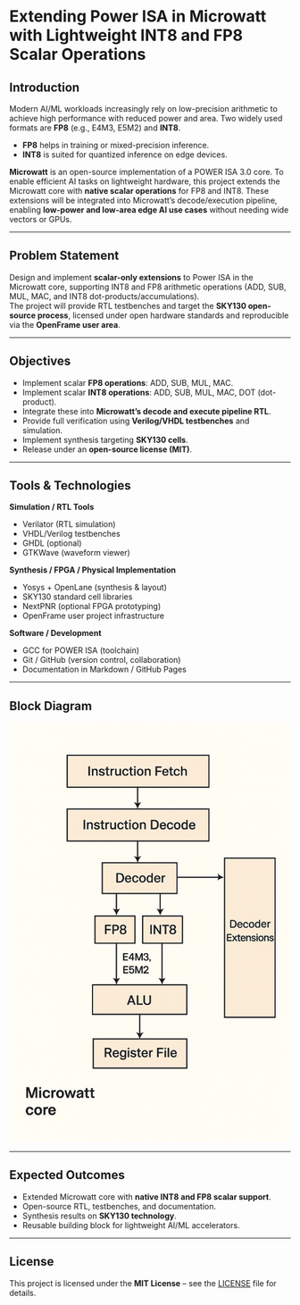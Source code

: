 # Extending Power ISA in Microwatt with Lightweight INT8 and FP8 Scalar Operations

## Introduction
Modern AI/ML workloads increasingly rely on low-precision arithmetic to achieve high performance with reduced power and area. Two widely used formats are **FP8** (e.g., E4M3, E5M2) and **INT8**.  
- **FP8** helps in training or mixed-precision inference.  
- **INT8** is suited for quantized inference on edge devices.  

**Microwatt** is an open-source implementation of a POWER ISA 3.0 core. To enable efficient AI tasks on lightweight hardware, this project extends the Microwatt core with **native scalar operations** for FP8 and INT8. These extensions will be integrated into Microwatt’s decode/execution pipeline, enabling **low-power and low-area edge AI use cases** without needing wide vectors or GPUs.

---

## Problem Statement
Design and implement **scalar-only extensions** to Power ISA in the Microwatt core, supporting INT8 and FP8 arithmetic operations (ADD, SUB, MUL, MAC, and INT8 dot-products/accumulations).  
The project will provide RTL testbenches and target the **SKY130 open-source process**, licensed under open hardware standards and reproducible via the **OpenFrame user area**.

---

## Objectives
- Implement scalar **FP8 operations**: ADD, SUB, MUL, MAC.  
- Implement scalar **INT8 operations**: ADD, SUB, MUL, MAC, DOT (dot-product).  
- Integrate these into **Microwatt’s decode and execute pipeline RTL**.  
- Provide full verification using **Verilog/VHDL testbenches** and simulation.  
- Implement synthesis targeting **SKY130 cells**.  
- Release under an **open-source license (MIT)**.  

---

## Tools & Technologies

**Simulation / RTL Tools**  
- Verilator (RTL simulation)  
- VHDL/Verilog testbenches  
- GHDL (optional)  
- GTKWave (waveform viewer)  

**Synthesis / FPGA / Physical Implementation**  
- Yosys + OpenLane (synthesis & layout)  
- SKY130 standard cell libraries  
- NextPNR (optional FPGA prototyping)  
- OpenFrame user project infrastructure  

**Software / Development**  
- GCC for POWER ISA (toolchain)  
- Git / GitHub (version control, collaboration)  
- Documentation in Markdown / GitHub Pages  

---

## Block Diagram

<p align="center">
  <img src="block_diagram.png" alt="Microwatt Block Diagram" width="500"/>
</p>

---

## Expected Outcomes
- Extended Microwatt core with **native INT8 and FP8 scalar support**.  
- Open-source RTL, testbenches, and documentation.  
- Synthesis results on **SKY130 technology**.  
- Reusable building block for lightweight AI/ML accelerators.  

---

## License
This project is licensed under the **MIT License** – see the [LICENSE](LICENSE) file for details.
